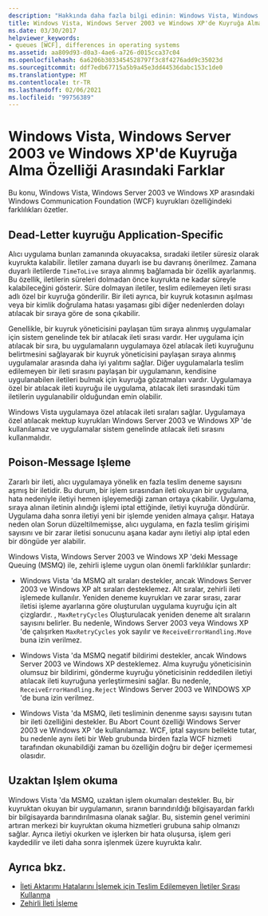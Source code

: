 ```yaml
---
description: "Hakkında daha fazla bilgi edinin: Windows Vista, Windows Server 2003 ve Windows XP 'de sıraya alma özellikleri konusundaki farklar"
title: Windows Vista, Windows Server 2003 ve Windows XP'de Kuyruğa Alma Özelliği Arasındaki Farklar
ms.date: 03/30/2017
helpviewer_keywords:
- queues [WCF], differences in operating systems
ms.assetid: aa809d93-d0a3-4ae6-a726-d015cca37c04
ms.openlocfilehash: 6a6206b3033454528797f3c8f4276add9c35023d
ms.sourcegitcommit: ddf7edb67715a5b9a45e3dd44536dabc153c1de0
ms.translationtype: MT
ms.contentlocale: tr-TR
ms.lasthandoff: 02/06/2021
ms.locfileid: "99756389"
---
```

# <a name="differences-in-queuing-features-in-windows-vista-windows-server-2003-and-windows-xp"></a>Windows Vista, Windows Server 2003 ve Windows XP'de Kuyruğa Alma Özelliği Arasındaki Farklar

Bu konu, Windows Vista, Windows Server 2003 ve Windows XP arasındaki Windows Communication Foundation (WCF) kuyrukları özelliğindeki farklılıkları özetler.  
  
## <a name="application-specific-dead-letter-queue"></a>Dead-Letter kuyruğu Application-Specific  

 Alıcı uygulama bunları zamanında okuyacaksa, sıradaki iletiler süresiz olarak kuyrukta kalabilir. İletiler zamana duyarlı ise bu davranış önerilmez. Zamana duyarlı iletilerde `TimeToLive` sıraya alınmış bağlamada bir özellik ayarlanmış. Bu özellik, iletilerin süreleri dolmadan önce kuyrukta ne kadar süreyle kalabileceğini gösterir. Süre dolmayan iletiler, teslim edilemeyen ileti sırası adlı özel bir kuyruğa gönderilir. Bir ileti ayrıca, bir kuyruk kotasının aşılması veya bir kimlik doğrulama hatası yaşaması gibi diğer nedenlerden dolayı atılacak bir sıraya göre de sona çıkabilir.  
  
 Genellikle, bir kuyruk yöneticisini paylaşan tüm sıraya alınmış uygulamalar için sistem genelinde tek bir atılacak ileti sırası vardır. Her uygulama için atılacak bir sıra, bu uygulamaların uygulamaya özel atılacak ileti kuyruğunu belirtmesini sağlayarak bir kuyruk yöneticisini paylaşan sıraya alınmış uygulamalar arasında daha iyi yalıtımı sağlar. Diğer uygulamalarla teslim edilemeyen bir ileti sırasını paylaşan bir uygulamanın, kendisine uygulanabilen iletileri bulmak için kuyruğa gözatmaları vardır. Uygulamaya özel bir atılacak ileti kuyruğu ile uygulama, atılacak ileti sırasındaki tüm iletilerin uygulanabilir olduğundan emin olabilir.  
  
 Windows Vista uygulamaya özel atılacak ileti sıraları sağlar. Uygulamaya özel atılacak mektup kuyrukları Windows Server 2003 ve Windows XP 'de kullanılamaz ve uygulamalar sistem genelinde atılacak ileti sırasını kullanmalıdır.  
  
## <a name="poison-message-handling"></a>Poison-Message Işleme  

 Zararlı bir ileti, alıcı uygulamaya yönelik en fazla teslim deneme sayısını aşmış bir iletidir. Bu durum, bir işlem sırasından ileti okuyan bir uygulama, hata nedeniyle iletiyi hemen işleyemediği zaman ortaya çıkabilir. Uygulama, sıraya alınan iletinin alındığı işlemi iptal ettiğinde, iletiyi kuyruğa döndürür. Uygulama daha sonra iletiyi yeni bir işlemde yeniden almaya çalışır. Hataya neden olan Sorun düzeltilmemişse, alıcı uygulama, en fazla teslim girişimi sayısını ve bir zarar iletisi sonucunu aşana kadar aynı iletiyi alıp iptal eden bir döngüde yer alabilir.  
  
 Windows Vista, Windows Server 2003 ve Windows XP 'deki Message Queuing (MSMQ) ile, zehirli işleme uygun olan önemli farklılıklar şunlardır:  
  
- Windows Vista 'da MSMQ alt sıraları destekler, ancak Windows Server 2003 ve Windows XP alt sıraları desteklemez. Alt sıralar, zehirli ileti işlemede kullanılır. Yeniden deneme kuyrukları ve zarar sırası, zarar iletisi işleme ayarlarına göre oluşturulan uygulama kuyruğu için alt çizglardır. , `MaxRetryCycles` Oluşturulacak yeniden deneme alt sıraların sayısını belirler. Bu nedenle, Windows Server 2003 veya Windows XP 'de çalışırken `MaxRetryCycles` yok sayılır ve `ReceiveErrorHandling.Move` buna izin verilmez.  
  
- Windows Vista 'da MSMQ negatif bildirimi destekler, ancak Windows Server 2003 ve Windows XP desteklemez. Alma kuyruğu yöneticisinin olumsuz bir bildirimi, gönderme kuyruğu yöneticisinin reddedilen iletiyi atılacak ileti kuyruğuna yerleştirmesini sağlar. Bu nedenle, `ReceiveErrorHandling.Reject` Windows Server 2003 ve WINDOWS XP 'de buna izin verilmez.  
  
- Windows Vista 'da MSMQ, ileti tesliminin denenme sayısı sayısını tutan bir ileti özelliğini destekler. Bu Abort Count özelliği Windows Server 2003 ve Windows XP 'de kullanılamaz. WCF, iptal sayısını bellekte tutar, bu nedenle aynı ileti bir Web grubunda birden fazla WCF hizmeti tarafından okunabildiği zaman bu özelliğin doğru bir değer içermemesi olasıdır.  
  
## <a name="remote-transactional-read"></a>Uzaktan Işlem okuma  

 Windows Vista 'da MSMQ, uzaktan işlem okumaları destekler. Bu, bir kuyruktan okuyan bir uygulamanın, sıranın barındırıldığı bilgisayardan farklı bir bilgisayarda barındırılmasına olanak sağlar. Bu, sistemin genel verimini artıran merkezi bir kuyruktan okuma hizmetleri grubuna sahip olmanızı sağlar. Ayrıca iletiyi okurken ve işlerken bir hata oluşursa, işlem geri kaydedilir ve ileti daha sonra işlenmek üzere kuyrukta kalır.  
  
## <a name="see-also"></a>Ayrıca bkz.

- [İleti Aktarımı Hatalarını İşlemek için Teslim Edilemeyen İletiler Sırası Kullanma](using-dead-letter-queues-to-handle-message-transfer-failures.md)
- [Zehirli İleti İşleme](poison-message-handling.md)
